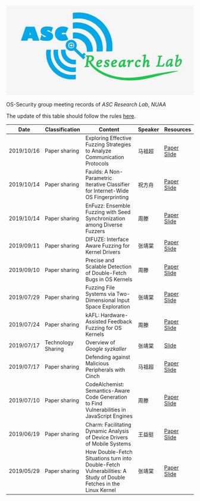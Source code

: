 <img src="./img/asc-logo.jpg" alt="logo"  />

OS-Security group meeting records of _ASC Research Lab_, _NUAA_

The update of this table should follow the rules [here](https://github.com/mrdrivingduck/ASC-OS-Security-group-meeting/blob/master/README.md).

| Date       | Classification     | Content                                                      | Speaker | Resources                                                    |
| ---------- | ------------------ | ------------------------------------------------------------ | ------- | ------------------------------------------------------------ |
| 2019/10/16 | Paper sharing      | Exploring Effective Fuzzing Strategies to Analyze Communication Protocols | 马祖超  | [Paper](https://raw.githubusercontent.com/mrdrivingduck/ASC-OS-Security-group-meeting/master/resource/20191016-mzc-pfuzz/PF_FEAST_2019.pdf) [Slide](https://raw.githubusercontent.com/mrdrivingduck/ASC-OS-Security-group-meeting/master/resource/20191016-mzc-pfuzz/PF_FEAST_2019_Slides.pdf) |
| 2019/10/14 | Paper sharing      | Faulds: A Non-Parametric Iterative Classifier for Internet-Wide OS Fingerprinting | 祝方舟  | [Paper](https://raw.githubusercontent.com/mrdrivingduck/ASC-OS-Security-group-meeting/master/resource/20191014-zfz-osfingerprinting/A%20Non-Parametric%20Iterative%20Classifier.pdf) [Slide](https://raw.githubusercontent.com/mrdrivingduck/ASC-OS-Security-group-meeting/master/resource/20191014-zfz-osfingerprinting/ccs2017-ppt.pdf) |
| 2019/10/14 | Paper sharing      | EnFuzz: Ensemble Fuzzing  with Seed Synchronization among Diverse Fuzzers | 周滕  | [Paper](https://raw.githubusercontent.com/mrdrivingduck/ASC-OS-Security-group-meeting/master/resource/20191014-tengzhou-enfuzz/EnFuzz%20EnsembleFuzzingwithSeedSynchronizationamongDiverseFuzzers.pdf) [Slide](https://raw.githubusercontent.com/mrdrivingduck/ASC-OS-Security-group-meeting/master/resource/20191014-tengzhou-enfuzz/enfuzz.pdf) |
| 2019/09/11 | Paper sharing      | DIFUZE: Interface Aware Fuzzing for Kernel Drivers           | 张靖棠  | [Paper](https://raw.githubusercontent.com/mrdrivingduck/ASC-OS-Security-group-meeting/master/resource/20190911-zjt-DIFUZE/p2123-corinaA.pdf) [Slide](https://raw.githubusercontent.com/mrdrivingduck/ASC-OS-Security-group-meeting/master/resource/20190911-zjt-DIFUZE/DIFUZE.pdf) |
| 2019/09/10 | Paper sharing      | Precise and Scalable Detection of Double-Fetch Bugs in OS Kernels | 周滕  | [Paper](https://raw.githubusercontent.com/mrdrivingduck/ASC-OS-Security-group-meeting/master/resource/20190710-zt-deadline/Precise%20and%20scalable%20detection%20of%20double-fetch%20bugs%20in%20OS%20kernels%20ieee%20sp2018.pdf) [Slide](https://raw.githubusercontent.com/mrdrivingduck/ASC-OS-Security-group-meeting/master/resource/20190710-zt-deadline/deadline.pdf) |
| 2019/07/29 | Paper sharing      | Fuzzing File Systems via Two-Dimensional Input Space Exploration | 张靖棠  | [Paper](https://raw.githubusercontent.com/mrdrivingduck/ASC-OS-Security-group-meeting/master/resource/20190729-zjt-filesystem/xu-janus.pdf) [Slide](https://raw.githubusercontent.com/mrdrivingduck/ASC-OS-Security-group-meeting/master/resource/20190729-zjt-filesystem/filesystem.pdf) |
| 2019/07/24 | Paper sharing      | kAFL: Hardware-Assisted Feedback Fuzzing for OS Kernels  | 周滕  | [Paper](https://raw.githubusercontent.com/mrdrivingduck/ASC-OS-Security-group-meeting/master/resource/20190724-zt-KAFL/kAFL%20Hardware-Assisted%20Feedback%20Fuzzing%20%20for%20OS%20Kernels.pdf) [Slide](https://raw.githubusercontent.com/mrdrivingduck/ASC-OS-Security-group-meeting/master/resource/20190724-zt-KAFL/KAFL%20and%20AFL.pdf) |
| 2019/07/17 | Technology Sharing | Overview of _Google syzkaller_                               | 张靖棠  | [Slide](https://raw.githubusercontent.com/mrdrivingduck/ASC-OS-Security-group-meeting/master/resource/20190717-zjt-syzkaller/syzkaller.pdf) |
| 2019/07/17 | Paper sharing      | Defending against Malicious Peripherals with Cinch           | 马祖超  | [Paper](https://raw.githubusercontent.com/mrdrivingduck/ASC-OS-Security-group-meeting/master/resource/20190710-mzc-cinch/sec16_paper_angel.pdf) [Slide](https://raw.githubusercontent.com/mrdrivingduck/ASC-OS-Security-group-meeting/master/resource/20190710-mzc-cinch/Cinch_Slides.pdf) |
| 2019/07/10 | Paper sharing      | CodeAlchemist: Semantics-Aware Code Generation to Find Vulnerabilities in JavaScript Engines  | 周滕  | [Paper](https://raw.githubusercontent.com/mrdrivingduck/ASC-OS-Security-group-meeting/master/resource/20190910-zt-CodeAlchemist/CodeAlchemist%20Semantics-Aware%20Code%20Generation%20to%20Find%20Vulnerabilities%20in%20JavaScript%20Engines.pdf) [Slide](https://raw.githubusercontent.com/mrdrivingduck/ASC-OS-Security-group-meeting/master/resource/20190910-zt-CodeAlchemist/CodeAlchemist.pdf) |
| 2019/06/19 | Paper sharing      | Charm: Facilitating Dynamic Analysis of Device Drivers of Mobile Systems | 王益挺  | [Paper](https://raw.githubusercontent.com/mrdrivingduck/ASC-OS-Security-group-meeting/master/resource/20190619-wyt-charm/sec18-talebi.pdf) [Slide](https://raw.githubusercontent.com/mrdrivingduck/ASC-OS-Security-group-meeting/master/resource/20190619-wyt-charm/security18_slides_talebi.pdf) |
| 2019/05/29 | Paper sharing      | How Double-Fetch Situations turn into Double-Fetch Vulnerabilities: A Study of Double Fetches in the Linux Kernel | 张靖棠  | [Paper](https://raw.githubusercontent.com/mrdrivingduck/ASC-OS-Security-group-meeting/master/resource/20190529-zjt-double-fetch/sec17-wang.pdf) [Slide](https://raw.githubusercontent.com/mrdrivingduck/ASC-OS-Security-group-meeting/master/resource/20190529-zjt-double-fetch/double-fetch.pdf) |

